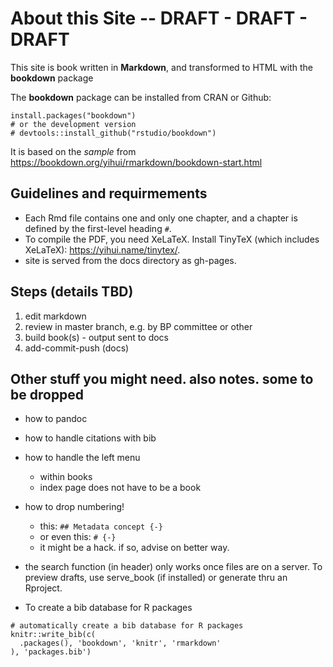 # About this Site -- DRAFT - DRAFT - DRAFT

This site is book written in **Markdown**, and transformed to HTML with the **bookdown** package  

The **bookdown** package can be installed from CRAN or Github:

```{r eval=FALSE}
install.packages("bookdown")
# or the development version
# devtools::install_github("rstudio/bookdown")
```

It is based on the _sample_ from  https://bookdown.org/yihui/rmarkdown/bookdown-start.html

## Guidelines and requirmements
- Each Rmd file contains one and only one chapter, and a chapter is defined by the first-level heading `#`.
- To compile the PDF, you need XeLaTeX. Install TinyTeX (which includes XeLaTeX): <https://yihui.name/tinytex/>.
- site is served from the docs directory as gh-pages.

## Steps (details TBD)
1. edit markdown
1. review in master branch, e.g. by BP committee or other
1. build book(s) - output sent to docs
1. add-commit-push (docs)



## Other stuff you might need. also notes. some to be dropped
- how to pandoc
- how to handle citations with bib
- how to handle the left menu 
  - within books
  - index page does not have to be a book

- how to drop numbering! 
  - this: `## Metadata concept {-}`
  - or even this: `# {-}`
  - it might be a hack. if so, advise on better way.


- the search function (in header) only works once files are on a server. To preview drafts, use serve_book (if installed) or generate thru an Rproject. 


- To create a bib database for R packages

```{r include=TRUE}
# automatically create a bib database for R packages
knitr::write_bib(c(
  .packages(), 'bookdown', 'knitr', 'rmarkdown'
), 'packages.bib')
```

